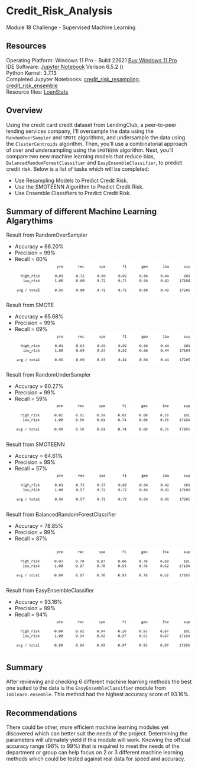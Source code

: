 # Credit_Risk_Analysis
Module 18 Challenge - Supervised Machine Learning

## Resources
Operating Platform: Windows 11 Pro - Build 22621 [Buy Windows 11 Pro](https://www.microsoft.com/en-us/d/windows-11-pro/dg7gmgf0d8h4?rtc=1)</br>
IDE Software: [Jupyter Notebook](https://jupyter.org/) Verison 6.5.2 ()</br>
Python Kernel: 3.7.13</br>
Completed Jupyter Notebooks: [credit_risk_resampling](credit_risk_resampling.ipynb), [credit_risk_ensemble](credit_risk_ensemble.ipynb)</br>
Resource files: [LoanStats](/Resources/LoanStats_2019Q1.csv)

## Overview
Using the credit card credit dataset from LendingClub, a peer-to-peer lending services company, I'll oversample the data using the ```RandomOverSampler``` and ```SMOTE``` algorithms, and undersample the data using the ```ClusterCentroids``` algorithm. Then, you’ll use a combinatorial approach of over and undersampling using the ```SMOTEENN``` algorithm. Next, you’ll compare two new machine learning models that reduce bias, ```BalancedRandomForestClassifier``` and ```EasyEnsembleClassifier```, to predict credit risk.
Below is a list of tasks which will be completed: 
* Use Resampling Models to Predict Credit Risk.
* Use the SMOTEENN Algorithm to Predict Credit Risk.
* Use Ensemble Classifiers to Predict Credit Risk.

## Summary of different Machine Learning Algarythims
Result from RandomOverSampler </br>
* Accuracy = 66.20% </br>
* Precision = 99% </br>
* Recall = 60% </br>
![RandomOverSampler](images/RandomOverSampler.jpg)

Result from SMOTE </br>
* Accuracy = 65.68% </br>
* Precision = 99% </br>
* Recall = 69% </br>
![SMOTE](/images/SMOTE.jpg)

Result from RandomUnderSampler </br>
* Accuracy = 60.27% </br>
* Precision = 99% </br>
* Recall = 59% </br>
![RandomUnderSampler](/images/RandomUnderSampler.jpg) </br>

Result from SMOTEENN </br>
* Accuracy = 64.61% </br>
* Precision = 99% </br>
* Recall = 57% </br>
![SMOTEEN](/images/SMOTEEN.jpg) </br>

Result from BalancedRandomForestClassifier </br>
* Accuracy = 78.85% </br>
* Precision = 99% </br>
* Recall = 87% </br>
</br>![BalancedRandomForestClassifier](/images/BalancedRandomForestClassifier.jpg) </br>

Result from EasyEnsembleClassifier </br>
* Accuracy = 93.16% </br>
* Precision = 99% </br>
* Recall = 94% </br>
![EasyEnsembleClassifier](/images/EasyEnsembleClassifier.jpg) </br>

## Summary 
After reviewing and checking 6 different machine learning methods the best one suited to the data is the ```EasyEnsembleClassifier``` module from ```imblearn.ensemble```. This method had the highest accuracy score of 93.16%. 

## Recommendations
There could be other, more efficient machine learning modules yet discovered which can better suit the needs of the project. Determining the parameters will ultimately yield if this module will work. Knowing the official accuracy range (96% to 99%) that is required to meet the needs of the department or group can help focus on 2 or 3 different machine learning methods which could be tested against real data for speed and accuracy.
